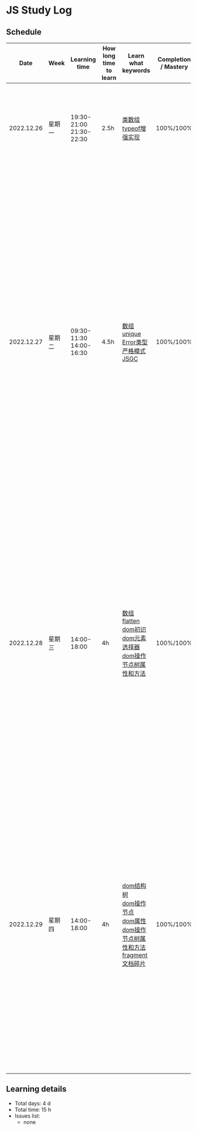 # JS Study Log

## Schedule

<table>
    <thead align="center">
        <tr>
            <th>Date</th>
            <th width="80">Week</th>
            <th width="130">Learning time</th>
            <th width="80">How long time to learn</th>
            <th width="140">Learn what keywords</th>
            <th width="80">Completion / Mastery</th>
            <th>What you learned</th>
        </tr>
    </thead>
    <tbody>
        <tr>
            <td>2022.12.26</td>
            <td>星期一</td>
            <td>
              <span>19:30-21:00</span><br />
              <span>21:30-22:30</span>
            </td>
            <td>2.5h</td>
            <td>
              <a href="https://github.com/lxmob/blog/blob/main/js%2B%2B/array/class.array.html">类数组</a><br />
              <a href="https://github.com/lxmob/blog/blob/main/js%2B%2B/base/typeof.html">typeof增强实现</a>
            </td>
            <td>100%/100%</td>
            <td>
              <span>1、自定义类数组对象即可以是对象也可以是数组，通过继承数组原型对象上的方法，添加类数组对象length属性和对应下标属性</span><br />
              <span>2、常见的类数组有arguments，dom元素列表</span>
            </td>
        </tr>
        <tr>
            <td>2022.12.27</td>
            <td>星期二</td>
            <td>
              <span>09:30-11:30</span><br />
              <span>14:00-16:30</span>
            </td>
            <td>4.5h</td>
            <td>
              <a href="https://github.com/lxmob/blog/blob/main/js%2B%2B/array/array.unique.html">数组unique</a><br />
              <a href="https://github.com/lxmob/blog/blob/main/js%2B%2B/base/js.syntax.error.html">Error类型</a><br />
              <a href="https://github.com/lxmob/blog/blob/main/js%2B%2B/base/ECMA.html">严格模式</a><br />
              <a href="https://github.com/lxmob/blog/blob/main/js%2B%2B/base/js.gc.html">JSGC</a>
            </td>
            <td>100%/100%</td>
            <td>
              <span>1、数组去重多种方式：for循环结合splice方法实现、使用对象属性不重复的特性结合hasOwnProperty方法实现、es6的Set数据集合实现</span><br />
              <span>2、js错误类型分为6种：引用错误、类型错误、取值范围错误、语法错误、uri解析错误、eval错误</span><br />
              <span>3、使用try catch语法可以捕获代码块内发生的错误，throw关键字来抛出错误</span><br />
              <span>4、严格模式下不能使用 with 表达式、arguments.callee、函数名.caller、函数内this指向undefined，函数参数不能重复、声明变量必须使用var关键字、eval作用域声明的变量严格模式下无法访问</span><br />
              <span>5、js垃圾回收机制分为两种方式，标记清除和引用计数，大多浏览器采用标记清除的方式，低版本ie6使用引用计数形式，引用计数方式会导致循环引用问题使变量无法被释放，导致内存泄露</span>
            </td>
        </tr>
        <tr>
            <td>2022.12.28</td>
            <td>星期三</td>
            <td>
              <span>14:00-18:00</span>
            </td>
            <td>4h</td>
            <td>
              <a href="https://github.com/lxmob/blog/blob/main/js%2B%2B/array/array.unique.html">数组flatten</a><br />
              <a href="https://github.com/lxmob/blog/blob/main/js%2B%2B/dom/dom.html">dom初识</a><br />
              <a href="https://github.com/lxmob/blog/blob/main/js%2B%2B/dom/dom.selector.html">dom元素选择器</a><br />
              <a href="https://github.com/lxmob/blog/blob/main/js%2B%2B/base/js.gc.html">dom操作节点树属性和方法</a>
            </td>
            <td>100%/100%</td>
            <td>
              <span>1、js中的三种对象包含本地对象、内置对象、宿主对象</span><br />
              <span>2、dom是通过浏览器提供的一套方法表示或操作HTML和XML，它无法操作css样式，能改变元素的样式，是因为操作的是元素节点的属性style</span><br />
              <span>3、获取元素节点的方法包含get*一系列的方法还有html5新引入的web-api（querySelector、querySelectorAll）</span><br />
              <span>4、h5新引入的api相比较于get系列的优点是能够通过css选择器来获取对应的元素节点，缺点是性能差，不具备实时性存储的只是一块片段</span><br />
              <span>5、节点不等于元素，节点中包含元素节点，节点包含（元素、属性、文本、注释、document、fragement）</span>
            </td>
        </tr>
         <tr>
            <td>2022.12.29</td>
            <td>星期四</td>
            <td>
              <span>14:00-18:00</span>
            </td>
            <td>4h</td>
            <td>
              <a href="https://github.com/lxmob/blog/blob/main/js%2B%2B/dom/dom.proto.html">dom结构树</a><br />
              <a href="https://github.com/lxmob/blog/blob/main/js%2B%2B/dom/dom.operation.node.html">dom操作节点</a><br />
              <a href="https://github.com/lxmob/blog/blob/main/js%2B%2B/dom/dom.operation.attr.html">dom属性</a><br />
              <a href="https://github.com/lxmob/blog/blob/main/js%2B%2B/base/js.gc.html">dom操作节点树属性和方法</a><br />
              <a href="https://github.com/lxmob/blog/blob/main/js%2B%2B/dom/dom.fragment.html">fragment文档碎片</a>
            </td>
            <td>100%/100%</td>
            <td>
              <span>1、dom结构树中存在多个构造函数，每个构造函数创建各个dom元素节点，通过原型链链接各个节点，最终都继承于Object.prototype</span><br />
              <span>2、getElementById和getElementsByName特殊的方法，仅存在于Document.prototype身上</span><br />
              <span>3、appendChild的特殊性，能够动态增加和剪切元素节点</span><br />
              <span>4、removeChild的特殊性，删除的是当前的节点，而内存中的dom对象将保留，如果想彻底删除通过调用元素身上remove方法释放内存</span><br />
              <span>5、HTML5给元素新增的自定义属性data-*属性，保存在当前元素节点下dataset对象中</span><br />
              <span>6、文档碎片它的创建不存在dom节点树当中，暂存于内存当中，通过它可以解决回流的问题提升性能</span>
            </td>
        </tr>
    </tbody>
</table>

## Learning details

- Total days: 4 d
- Total time: 15 h
- Issues list:
  - none
